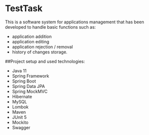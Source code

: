 # TestTask

This is a software system for applications management that has been developed to handle basic functions such as:
- application addition
- application editing
- application rejection / removal
- history of changes storage. 

##Project setup and used technologies:
- Java 11
- Spring Framework 
- Spring Boot 
- Spring Data JPA
- Spring MockMVC    
- Hibernate
- MySQL
- Lombok
- Maven
- JUnit 5
- Mockito 
- Swagger
    
